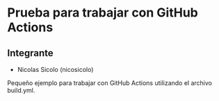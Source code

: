 # Prueba para trabajar con GitHub Actions

## Integrante

- Nicolas Sicolo (nicosicolo)

Pequeño ejemplo para trabajar con GitHub Actions utilizando el archivo build.yml.

